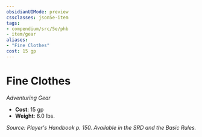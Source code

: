 ```yaml
---
obsidianUIMode: preview
cssclasses: json5e-item
tags:
- compendium/src/5e/phb
- item/gear
aliases: 
- "Fine Clothes"
cost: 15 gp
---
```

# Fine Clothes
*Adventuring Gear*  

- **Cost**: 15 gp
- **Weight**: 6.0 lbs.

*Source: Player's Handbook p. 150. Available in the SRD and the Basic Rules.*